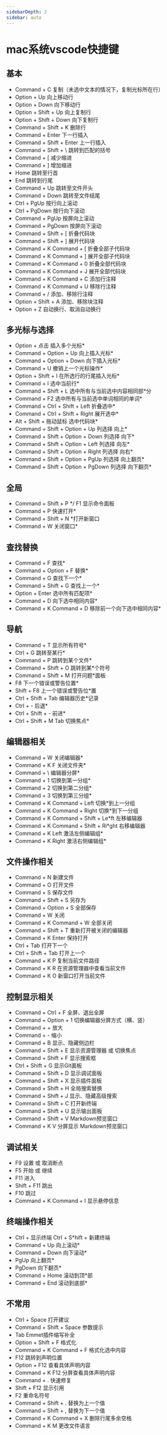 ```yaml
---
sidebarDepth: 2
sidebar: auto
---
```

# mac系统vscode快捷键
## 基本

* Command + C 复制（未选中文本的情况下，复制光标所在行）
* Option + Up 向上移动行
* Option + Down 向下移动行
* Option + Shift + Up 向上复制行
* Option + Shift + Down 向下复制行
* Command + Shift + K 删除行
* Command + Enter 下一行插入
* Command + Shift + Enter 上一行插入
* Command + Shift + \ 跳转到匹配的括号
* Command + [ 减少缩进
* Command + ] 增加缩进
* Home 跳转至行首
* End 跳转到行尾
* Command + Up 跳转至文件开头
* Command + Down 跳转至文件结尾
* Ctrl + PgUp 按行向上滚动
* Ctrl + PgDown 按行向下滚动
* Command + PgUp 按屏向上滚动
* Command + PgDown 按屏向下滚动
* Command + Shift + [ 折叠代码块
* Command + Shift + ] 展开代码块
* Command + K Command + [ 折叠全部子代码块
* Command + K Command + ] 展开全部子代码块
* Command + K Command + 0 折叠全部代码块
* Command + K Command + J 展开全部代码块
* Command + K Command + C 添加行注释
* Command + K Command + U 移除行注释
* Command + / 添加、移除行注释
* Option + Shift + A 添加、移除块注释
* Option + Z 自动换行、取消自动换行

## 多光标与选择

*  Option + 点击 插入多个光标*
*  Command + Option + Up 向上插入光标*
*  Command + Option + Down 向下插入光标*
*  Command + U 撤销上一个光标操作*
*  Option + Shift + I 在所选行的行尾插入光标*
*  Command + I 选中当前行*
*  Command + Shift + L 选中所有与当前选中内容相同部*分
*  Command + F2 选中所有与当前选中单词相同的单词*
*  Command + Ctrl + Shift + Left 折叠选中*
*  Command + Ctrl + Shift + Right 展开选中*
*  Alt + Shift + 拖动鼠标 选中代码块*
*  Command + Shift + Option + Up 列选择 向上*
*  Command + Shift + Option + Down 列选择 向下*
*  Command + Shift + Option + Left 列选择 向左*
*  Command + Shift + Option + Right 列选择 向右*
*  Command + Shift + Option + PgUp 列选择 向上翻页*
*  Command + Shift + Option + PgDown 列选择 向下翻页*

## 全局

* Command + Shift + P */ F1 显示命令面板
* Command + P 快速打开*
* Command + Shift + N *打开新窗口
* Command + W 关闭窗口*
</pre>

## 查找替换

* Command + F 查找*
* Command + Option + F 替换*
* Command + G 查找下一个*
* Command + Shift + G 查找上一个*
* Option + Enter 选中所有匹配项*
* Command + D 向下选中相同内容*
* Command + K Command + D 移除前一个向下选中相同内容*

## 导航

* Command + T 显示所有符号*
* Ctrl + G 跳转至某行*
* Command + P 跳转到某个文件*
* Command + Shift + O 跳转到某*个符号
* Command + Shift + M 打开问题*面板
* F8 下一个错误或警告位置*
* Shift + F8 上一个错误或警告位*置
* Ctrl + Shift + Tab 编辑器历史*记录
* Ctrl + - 后退*
* Ctrl + Shift + - 前进*
* Ctrl + Shift + M Tab 切换焦点*

## 编辑器相关

* Command + W 关闭编辑器*
* Command + K F 关闭文件夹*
* Command + \ 编辑器分屏*
* Command + 1 切换到第一分组*
* Command + 2 切换到第二分组*
* Command + 3 切换到第三分组*
* Command + K Command + Left 切换*到上一分组
* Command + K Command + Right 切换*到下一分组
* Command + K Command + Shift + Le*ft 左移编辑器
* Command + K Command + Shift + Ri*ght 右移编辑器
* Command + K Left 激活左侧编辑组*
* Command + K Right 激活右侧编辑组*

## 文件操作相关

* Command + N 新建文件
* Command + O 打开文件
* Command + S 保存文件
* Command + Shift + S 另存为
* Command + Option + S 全部保存
* Command + W 关闭
* Command + K Command + W 全部关闭
* Command + Shift + T 重新打开被关闭的编辑器
* Command + K Enter 保持打开
* Ctrl + Tab 打开下一个
* Ctrl + Shift + Tab 打开上一个
* Command + K P 复制当前文件路径
* Command + K R 在资源管理器中查看当前文件
* Command + K O 新窗口打开当前文件

## 控制显示相关

* Command + Ctrl + F 全屏、退出全屏
* Command + Option + 1 切换编辑器分屏方式（横、竖）
* Command + + 放大
* Command + - 缩小
* Command + B 显示、隐藏侧边栏
* Command + Shift + E 显示资源管理器 或 切换焦点
* Command + Shift + F 显示搜索框
* Ctrl + Shift + G 显示Git面板
* Command + Shift + D 显示调试面板
* Command + Shift + X 显示插件面板
* Command + Shift + H 全局搜索替换
* Command + Shift + J 显示、隐藏高级搜索
* Command + Shift + C 打开新终端
* Command + Shift + U 显示输出面板
* Command + Shift + V Markdown预览窗口
* Command + K V 分屏显示 Markdown预览窗口

## 调试相关

* F9 设置 或 取消断点
* F5 开始 或 继续
* F11 进入
* Shift + F11 跳出
* F10 跳过
* Command + K Command + I 显示悬停信息

## 终端操作相关

* Ctrl + 显示终端 Ctrl + S*hift + 新建终端
* Command + Up 向上滚动*
* Command + Down 向下滚动*
* PgUp 向上翻页*
* PgDown 向下翻页*
* Command + Home 滚动到顶*部
* Command + End 滚动到底部*

## 不常用

* Ctrl + Space 打开建议
* Command + Shift + Space 参数提示
* Tab Emmet插件缩写补全
* Option + Shift + F 格式化
* Command + K Command + F 格式化选中内容
* F12 跳转到声明位置
* Option + F12 查看具体声明内容
* Command + K F12 分屏查看具体声明内容
* Command + . 快速修复
* Shift + F12 显示引用
* F2 重命名符号
* Command + Shift + . 替换为上一个值
* Command + Shift + , 替换为下一个值
* Command + K Command + X 删除行尾多余空格
* Command + K M 更改文件语言
